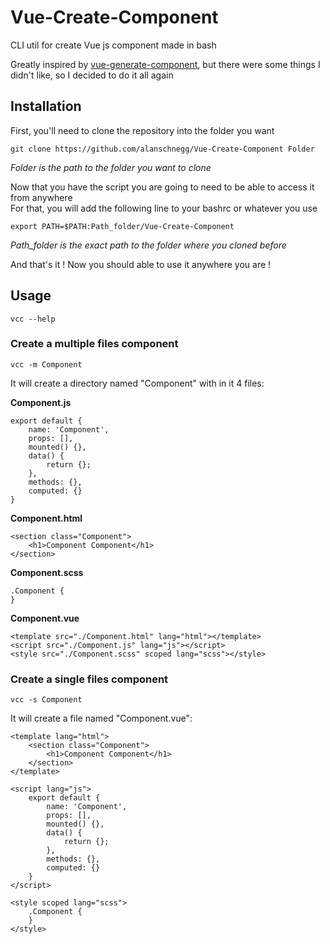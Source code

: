 # Vue-Create-Component  
CLI util for create Vue js component made in bash  

Greatly inspired by [vue-generate-component](https://www.npmjs.com/package/vue-generate-component), but there were some things I didn't like, so I decided to do it all again  

## Installation

First, you'll need to clone the repository into the folder you want  
```
git clone https://github.com/alanschnegg/Vue-Create-Component Folder
```
*Folder is the path to the folder you want to clone*

Now that you have the script you are going to need to be able to access it from anywhere  
For that, you will add the following line to your bashrc or whatever you use  
```
export PATH=$PATH:Path_folder/Vue-Create-Component
```  
*Path_folder is the exact path to the folder where you cloned before*  

And that's it ! Now you should able to use it anywhere you are !  


## Usage
```
vcc --help
```

### Create a multiple files component
```
vcc -m Component
```

It will create a directory named "Component" with in it 4 files:

**Component.js**
```
export default {
    name: 'Component',
    props: [],
    mounted() {},
    data() {
        return {};
    },
    methods: {},
    computed: {}
}
```

**Component.html**
```
<section class="Component">
    <h1>Component Component</h1>
</section>
```

**Component.scss**
```
.Component {
}
```

**Component.vue**
```
<template src="./Component.html" lang="html"></template>
<script src="./Component.js" lang="js"></script>
<style src="./Component.scss" scoped lang="scss"></style>
```  

### Create a single files component
```
vcc -s Component
```

It will create a file named "Component.vue":
```
<template lang="html">
    <section class="Component">
        <h1>Component Component</h1>
    </section>
</template>

<script lang="js">
    export default {
        name: 'Component',
        props: [],
        mounted() {},
        data() {
            return {};
        },
        methods: {},
        computed: {}
    }
</script>

<style scoped lang="scss">
    .Component {
    }
</style>
```  
